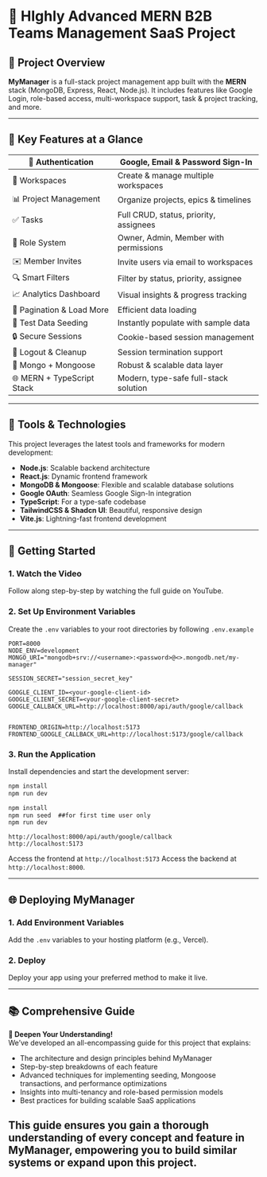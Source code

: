 # 🌟 HIghly Advanced MERN B2B Teams Management SaaS Project

## 📌 Project Overview

**MyManager** is a full-stack project management app built with the **MERN** stack (MongoDB, Express, React, Node.js). It includes features like Google Login, role-based access, multi-workspace support, task & project tracking, and more.

---

## 🌟 Key Features at a Glance

| 🔐 Authentication          | Google, Email & Password Sign-In       |
| -------------------------- | -------------------------------------- |
| 🏢 Workspaces              | Create & manage multiple workspaces    |
| 📊 Project Management      | Organize projects, epics & timelines   |
| ✅ Tasks                   | Full CRUD, status, priority, assignees |
| 👥 Role System             | Owner, Admin, Member with permissions  |
| ✉️ Member Invites          | Invite users via email to workspaces   |
| 🔍 Smart Filters           | Filter by status, priority, assignee   |
| 📈 Analytics Dashboard     | Visual insights & progress tracking    |
| 📅 Pagination & Load More  | Efficient data loading                 |
| 🌱 Test Data Seeding       | Instantly populate with sample data    |
| 🔒 Secure Sessions         | Cookie-based session management        |
| 🚪 Logout & Cleanup        | Session termination support            |
| 💾 Mongo + Mongoose        | Robust & scalable data layer           |
| 🌐 MERN + TypeScript Stack | Modern, type-safe full-stack solution  |

---

## 🚀 Tools & Technologies

This project leverages the latest tools and frameworks for modern development:

- **Node.js**: Scalable backend architecture
- **React.js**: Dynamic frontend framework
- **MongoDB & Mongoose**: Flexible and scalable database solutions
- **Google OAuth**: Seamless Google Sign-In integration
- **TypeScript**: For a type-safe codebase
- **TailwindCSS & Shadcn UI**: Beautiful, responsive design
- **Vite.js**: Lightning-fast frontend development

---

## 🔄 Getting Started

### 1. Watch the Video

Follow along step-by-step by watching the full guide on YouTube.

### 2. Set Up Environment Variables

Create the `.env` variables to your root directories by following `.env.example`

```plaintext
PORT=8000
NODE_ENV=development
MONGO_URI="mongodb+srv://<username>:<password>@<>.mongodb.net/my-manager"

SESSION_SECRET="session_secret_key"

GOOGLE_CLIENT_ID=<your-google-client-id>
GOOGLE_CLIENT_SECRET=<your-google-client-secret>
GOOGLE_CALLBACK_URL=http://localhost:8000/api/auth/google/callback


FRONTEND_ORIGIN=http://localhost:5173
FRONTEND_GOOGLE_CALLBACK_URL=http://localhost:5173/google/callback
```

### 3. Run the Application

Install dependencies and start the development server:

```Go to your Client Directory
npm install
npm run dev
```

```Go to Backend Directory
npm install
npm run seed  ##for first time user only
npm run dev
```

```Setup atleast these links in the Google Auth Console for external users
http://localhost:8000/api/auth/google/callback
http://localhost:5173
```

Access the frontend at `http://localhost:5173`
Access the backend at `http://localhost:8000`.

---

## 🌐 Deploying MyManager

### 1. Add Environment Variables

Add the `.env` variables to your hosting platform (e.g., Vercel).

### 2. Deploy

Deploy your app using your preferred method to make it live.

---

## 📚 Comprehensive Guide

**🚀 Deepen Your Understanding!**  
We’ve developed an all-encompassing guide for this project that explains:

- The architecture and design principles behind MyManager
- Step-by-step breakdowns of each feature
- Advanced techniques for implementing seeding, Mongoose transactions, and performance optimizations
- Insights into multi-tenancy and role-based permission models
- Best practices for building scalable SaaS applications

## This guide ensures you gain a thorough understanding of every concept and feature in MyManager, empowering you to build similar systems or expand upon this project.
